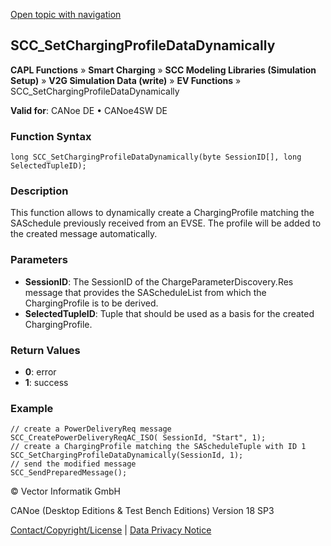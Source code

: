 [Open topic with navigation](../../../../../CANoeDEFamily.htm#Topics/CAPLFunctions/SmartCharging/Functions/CAPLfunctionSCCSetChargingProfileDataDynamically.md)

## SCC_SetChargingProfileDataDynamically

**CAPL Functions** » **Smart Charging** » **SCC Modeling Libraries (Simulation Setup)** » **V2G Simulation Data (write)** » **EV Functions** » SCC_SetChargingProfileDataDynamically

**Valid for**: CANoe DE • CANoe4SW DE

### Function Syntax

```plaintext
long SCC_SetChargingProfileDataDynamically(byte SessionID[], long SelectedTupleID);
```

### Description

This function allows to dynamically create a ChargingProfile matching the SASchedule previously received from an EVSE. The profile will be added to the created message automatically.

### Parameters

- **SessionID**: The SessionID of the ChargeParameterDiscovery.Res message that provides the SAScheduleList from which the ChargingProfile is to be derived.
- **SelectedTupleID**: Tuple that should be used as a basis for the created ChargingProfile.

### Return Values

- **0**: error
- **1**: success

### Example

```plaintext
// create a PowerDeliveryReq message
SCC_CreatePowerDeliveryReqAC_ISO( SessionId, "Start", 1);
// create a ChargingProfile matching the SAScheduleTuple with ID 1
SCC_SetChargingProfileDataDynamically(SessionId, 1);
// send the modified message
SCC_SendPreparedMessage();
```

© Vector Informatik GmbH

CANoe (Desktop Editions & Test Bench Editions) Version 18 SP3

[Contact/Copyright/License](../../../Shared/ContactCopyrightLicense.md) | [Data Privacy Notice](https://www.vector.com/int/en/company/get-info/privacy-policy/)
